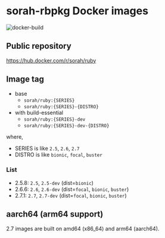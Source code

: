 # sorah-rbpkg Docker images

![docker-build](https://github.com/sorah-rbpkg/dockerfiles/workflows/docker-build/badge.svg)

## Public repository

https://hub.docker.com/r/sorah/ruby

## Image tag

- base
  - `sorah/ruby:{SERIES}`
  - `sorah/ruby:{SERIES}-{DISTRO}`
- with build-essential
  - `sorah/ruby:{SERIES}-dev`
  - `sorah/ruby:{SERIES}-dev-{DISTRO}`

where,

- SERIES is like `2.5`, `2.6`, `2.7`
- DISTRO is like `bionic`, `focal`, `buster`

### List

- 2.5.8: `2.5`, `2.5-dev` (dist=`bionic`)
- 2.6.6: `2.6`, `2.6-dev` (dist=`focal`, `bionic`, `buster`)
- 2.7.1: `2.7`, `2.7-dev` (dist=`focal`, `bionic`, `buster`)

## aarch64 (arm64 support)

2.7 images are built on amd64 (x86_64) and arm64 (aarch64).
